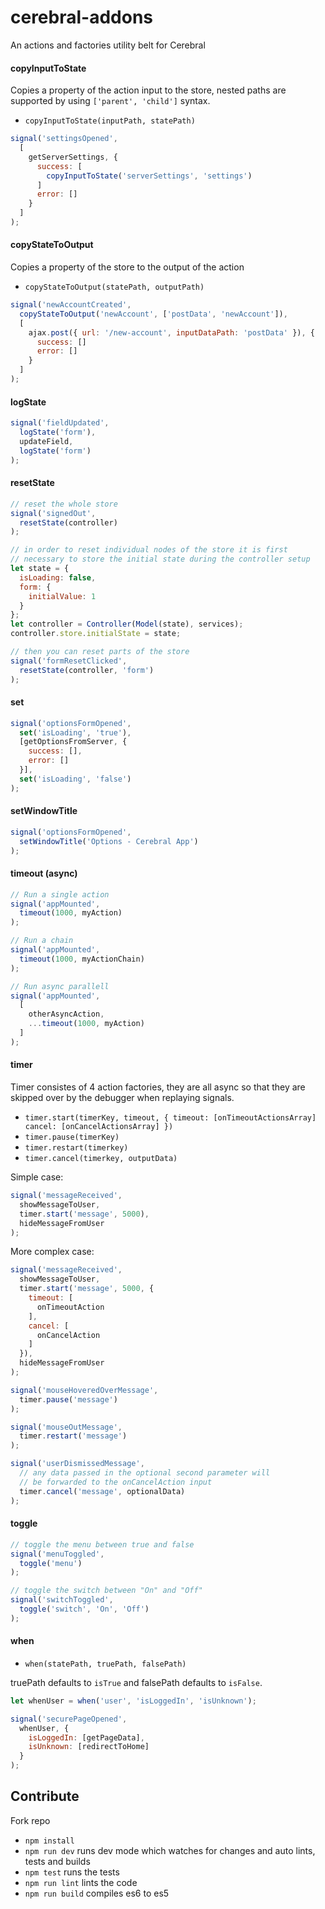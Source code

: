 # cerebral-addons
An actions and factories utility belt for Cerebral

#### copyInputToState
Copies a property of the action input to the store, nested paths are supported by using `['parent', 'child']` syntax.

* `copyInputToState(inputPath, statePath)`

```js
signal('settingsOpened',
  [
    getServerSettings, {
      success: [
        copyInputToState('serverSettings', 'settings')
      ]
      error: []
    }
  ]
);
```

#### copyStateToOutput
Copies a property of the store to the output of the action

* `copyStateToOutput(statePath, outputPath)`

```js
signal('newAccountCreated',
  copyStateToOutput('newAccount', ['postData', 'newAccount']),
  [
    ajax.post({ url: '/new-account', inputDataPath: 'postData' }), {
      success: []
      error: []
    }
  ]
);
```

#### logState
```js
signal('fieldUpdated',
  logState('form'),
  updateField,
  logState('form')
);
```

#### resetState
```js
// reset the whole store
signal('signedOut',
  resetState(controller)
);

// in order to reset individual nodes of the store it is first
// necessary to store the initial state during the controller setup
let state = {
  isLoading: false,
  form: {
    initialValue: 1
  }
};
let controller = Controller(Model(state), services);
controller.store.initialState = state;

// then you can reset parts of the store
signal('formResetClicked',
  resetState(controller, 'form')
);
```

#### set
```js
signal('optionsFormOpened',
  set('isLoading', 'true'),
  [getOptionsFromServer, {
    success: [],
    error: []
  }],
  set('isLoading', 'false')
);
```

#### setWindowTitle
```js
signal('optionsFormOpened',
  setWindowTitle('Options - Cerebral App')
);
```

#### timeout (async)
```js
// Run a single action
signal('appMounted',
  timeout(1000, myAction)
);

// Run a chain
signal('appMounted',
  timeout(1000, myActionChain)
);

// Run async parallell
signal('appMounted',
  [
    otherAsyncAction,
    ...timeout(1000, myAction)
  ]
);
```

#### timer
Timer consistes of 4 action factories, they are all async so that they are skipped over by the debugger when replaying signals.

* `timer.start(timerKey, timeout, {
  timeout: [onTimeoutActionsArray]
  cancel: [onCancelActionsArray]
})`
* `timer.pause(timerKey)`
* `timer.restart(timerkey)`
* `timer.cancel(timerkey, outputData)`

Simple case:

```js
signal('messageReceived',
  showMessageToUser,
  timer.start('message', 5000),
  hideMessageFromUser
);
```

More complex case:

```js
signal('messageReceived',
  showMessageToUser,
  timer.start('message', 5000, {
    timeout: [
      onTimeoutAction
    ],
    cancel: [
      onCancelAction
    ]
  }),
  hideMessageFromUser
);

signal('mouseHoveredOverMessage',
  timer.pause('message')
);

signal('mouseOutMessage',
  timer.restart('message')
);

signal('userDismissedMessage',
  // any data passed in the optional second parameter will
  // be forwarded to the onCancelAction input
  timer.cancel('message', optionalData)
);
```

#### toggle
```js
// toggle the menu between true and false
signal('menuToggled',
  toggle('menu')
);

// toggle the switch between "On" and "Off"
signal('switchToggled',
  toggle('switch', 'On', 'Off')
);
```

#### when

* `when(statePath, truePath, falsePath)`

truePath defaults to `isTrue` and falsePath defaults to `isFalse`.

```js
let whenUser = when('user', 'isLoggedIn', 'isUnknown');

signal('securePageOpened',
  whenUser, {
    isLoggedIn: [getPageData],
    isUnknown: [redirectToHome]
  }
);
```

## Contribute

Fork repo

* `npm install`
* `npm run dev` runs dev mode which watches for changes and auto lints, tests and builds
* `npm test` runs the tests
* `npm run lint` lints the code
* `npm run build` compiles es6 to es5
